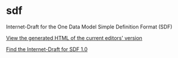 # sdf
Internet-Draft for the One Data Model Simple Definition Format (SDF)

[View the generated HTML of the current editors' version][sdf.html]

[Find the Internet-Draft for SDF 1.0][I-D]

[sdf.html]: https://ietf-wg-asdf.github.io/SDF/sdf.html
[I-D]: https://www.ietf.org/archive/id/draft-ietf-asdf-sdf-00.html
